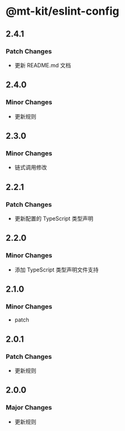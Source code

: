 # @mt-kit/eslint-config

## 2.4.1

### Patch Changes

- 更新 README.md 文档

## 2.4.0

### Minor Changes

- 更新规则

## 2.3.0

### Minor Changes

- 链式调用修改

## 2.2.1

### Patch Changes

- 更新配置的 TypeScript 类型声明

## 2.2.0

### Minor Changes

- 添加 TypeScript 类型声明文件支持

## 2.1.0

### Minor Changes

- patch

## 2.0.1

### Patch Changes

- 更新规则

## 2.0.0

### Major Changes

- 更新规则
